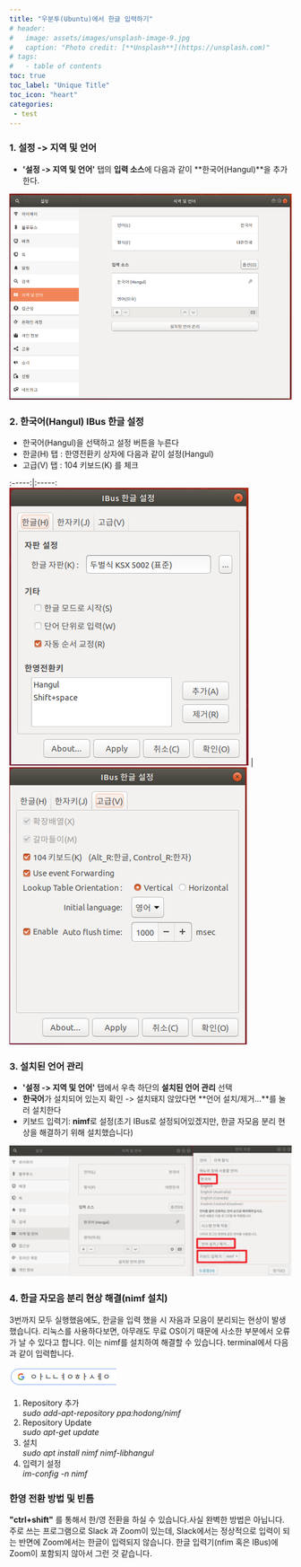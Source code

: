 ```yaml
---
title: "우분투(Ubuntu)에서 한글 입력하기"
# header:
#   image: assets/images/unsplash-image-9.jpg
#   caption: "Photo credit: [**Unsplash**](https://unsplash.com)"
# tags:
#   - table of contents
toc: true
toc_label: "Unique Title"
toc_icon: "heart"
categories:
 - test
---
```


### 1. 설정 -> 지역 및 언어
- **'설정 -> 지역 및 언어'** 탭의 **입력 소스**에 다음과 같이 **한국어(Hangul)**을 추가한다.

![inputsource_local&language](/assets/images/input1.png)

### 2. 한국어(Hangul) IBus 한글 설정
- 한국어(Hangul)을 선택하고 설정 버튼을 누른다
- 한글(H) 탭 : 한영전환키 상자에 다음과 같이 설정(Hangul)
- 고급(V) 탭 : 104 키보드(K) 를 체크

 :-----:|:-----:
![input2](/assets/images/input2.png) | ![input3](/assets/images/input3.png)


### 3. 설치된 언어 관리
 - **'설정 -> 지역 및 언어'** 탭에서 우측 하단의 **설치된 언어 관리** 선택
 - **한국어**가 설치되어 있는지 확인 -> 설치돼지 않았다면 **언어 설치/제거...**를 눌러 설치한다
 - 키보드 입력기: **nimf**로 설정(초기 IBus로 설정되어있겠지만, 한글 자모음 분리 현상을 해결하기 위해 설치했습니다)

 ![ddddd](/assets/images/ddddd.png)

### 4. 한글 자모음 분리 현상 해결(nimf 설치)
3번까지 모두 실행했음에도, 한글을 입력 했을 시 자음과 모음이 분리되는 현상이 발생했습니다. 리눅스를 사용하다보면, 아무래도 무료 OS이기 때문에 사소한 부분에서 오류가 날 수 있다고 합니다.
이는 nimf를 설치하여 해결할 수 있습니다. terminal에서 다음과 같이 입력합니다.

![seperated](/assets/images/seperate.png)

1. Repository 추가  
*sudo add-apt-repository ppa:hodong/nimf*
2. Repository Update  
*sudo apt-get update*
3. 설치  
*sudo apt install nimf nimf-libhangul*
4. 입력기 설정  
*im-config -n nimf*

### 한영 전환 방법 및 빈틈
**"ctrl+shift"** 를 통해서 한/영 전환을 하실 수 있습니다.사실 완벽한 방법은 아닙니다. 주로 쓰는 프로그램으로 Slack 과 Zoom이 있는데, Slack에서는 정상적으로 입력이 되는 반면에
Zoom에서는 한글이 입력되지 않습니다. 한글 입력기(nfim 혹은 IBus)에 Zoom이 포함되지 않아서 그런 것 같습니다.


